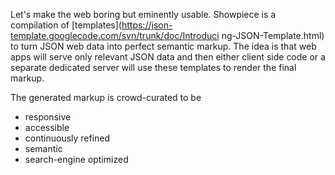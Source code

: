 Let's make the web boring but eminently usable. Showpiece is a
compilation of [templates](https://json-template.googlecode.com/svn/trunk/doc/Introduci ng-JSON-Template.html)
to turn JSON web data into perfect semantic markup. The idea is that web
apps will serve only relevant JSON data and then either client side code
or a separate dedicated server will use these templates to render the final
markup.

The generated markup is crowd-curated to be
* responsive
* accessible
* continuously refined
* semantic
* search-engine optimized
